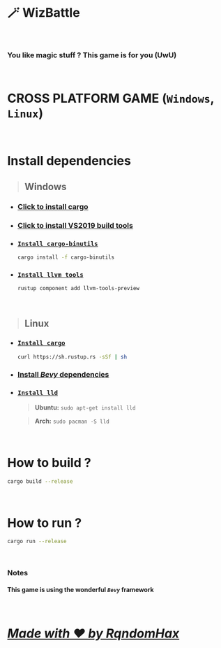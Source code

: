# 🪄 WizBattle
<br>

### You like magic stuff ? This game is for you (UwU)

<br>

# **CROSS PLATFORM GAME** (`Windows`, `Linux`)

<br>

# Install dependencies

> ## Windows

- ### <u><a href="https://win.rustup.rs/">Click to install cargo</a></u>
- ### <u><a href="https://visualstudio.microsoft.com/thank-you-downloading-visual-studio/?sku=BuildTools&rel=16">Click to install VS2019 build tools</a></u>
- ### <u>`Install cargo-binutils`</u>
    ```bash
    cargo install -f cargo-binutils
    ```
- ### <u>`Install llvm tools`</u>
    ```bash
    rustup component add llvm-tools-preview
    ```

<br>

> ## Linux

- ### <u>`Install cargo`</u>
    ```bash
    curl https://sh.rustup.rs -sSf | sh
    ```
- ### <u><a href="https://github.com/bevyengine/bevy/blob/main/docs/linux_dependencies.md">Install _**Bevy**_ dependencies</a></u>
- ### <u>`Install lld`</u>
    > **Ubuntu:** ``sudo apt-get install lld``

    > **Arch:** ``sudo pacman -S lld``

<br>

# How to build ? 

```bash
cargo build --release
```

<br>

# How to run ?

```bash
cargo run --release
```

<br>

### Notes

#### This game is using the wonderful *`Bevy`* framework

<br>

# <u>_**Made with ❤️ by RqndomHax**_</u>
